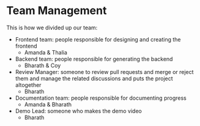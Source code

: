 # Team Management

This is how we divided up our team:
* Frontend team: people responsible for designing and creating the frontend
  * Amanda & Thalia
* Backend team: people responsible for generating the backend
  * Bharath & Coy
* Review Manager: someone to review pull requests and merge or reject them and manage the related discussions and puts the project altogether
  * Bharath
* Documentation team: people responsible for documenting progress 
  * Amanda & Bharath
* Demo Lead: someone who makes the demo video 
  * Bharath